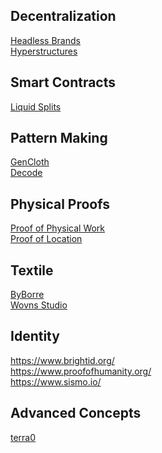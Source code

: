 ## Decentralization

[Headless Brands](https://otherinter.net/research/headless-brands/)<br/>
[Hyperstructures](https://jacob.energy/hyperstructures.html)<br/>

## Smart Contracts

[Liquid Splits](https://docs.0xsplits.xyz/modules/liquid)<br/>

## Pattern Making

[GenCloth](https://gencloth.com/)<br/>
[Decode](https://decodemfg.com/)<br/>


## Physical Proofs

[Proof of Physical Work](https://alliancedao.notion.site/Crypto-Web3-Startup-Ideas-2023-Edition-48d40ccadeeb42a48056659fcce109b1#6785d98467544da3a6935c40e0f1f73c)<br/>
[Proof of Location](https://www.youtube.com/watch?v=EJeMVh4tm1w&t=1s)

## Textile

[ByBorre](https://create.byborre.com/)<br/>
[Wovns Studio](https://www.wovns.com/)


## Identity

https://www.brightid.org/<br/>
https://www.proofofhumanity.org/<br/>
https://www.sismo.io/


## Advanced Concepts 

[terra0](https://kdn2cwwmoywc5dhcmwbree6aqnnc4qii6bjwbrq2k3utcosbmnga.arweave.net/UNuhWsx2LC6M4mWDEhPAg1ouQQjwU2DGGlbpMTpBY0w)<br/>

